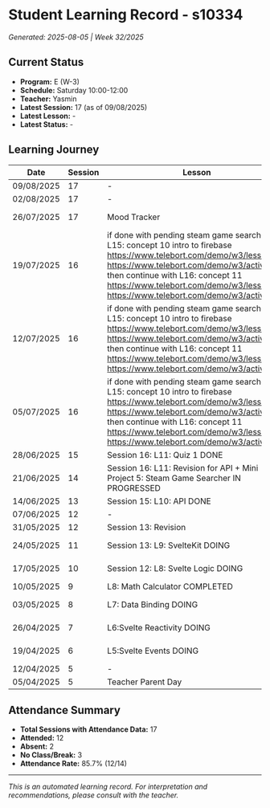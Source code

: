 # Student Learning Record - s10334
*Generated: 2025-08-05 | Week 32/2025*

## Current Status
- **Program:** E (W-3)
- **Schedule:** Saturday 10:00-12:00
- **Teacher:** Yasmin
- **Latest Session:** 17 (as of 09/08/2025)
- **Latest Lesson:** -
- **Latest Status:** -

## Learning Journey
| Date | Session | Lesson | Attendance | Progress |
|------|---------|--------|------------|----------|
| 09/08/2025 | 17 | - | - | - |
| 02/08/2025 | 17 | - | - | - |
| 26/07/2025 | 17 | Mood Tracker | Yasmin | In Progress |
| 19/07/2025 | 16 | if done with pending steam game searcher & L15: concept 10 intro to firebase https://www.telebort.com/demo/w3/lesson/10  https://www.telebort.com/demo/w3/activity/10  then continue with L16: concept 11 https://www.telebort.com/demo/w3/lesson/11  https://www.telebort.com/demo/w3/activity/11 | Absent | - |
| 12/07/2025 | 16 | if done with pending steam game searcher & L15: concept 10 intro to firebase https://www.telebort.com/demo/w3/lesson/10  https://www.telebort.com/demo/w3/activity/10  then continue with L16: concept 11 https://www.telebort.com/demo/w3/lesson/11  https://www.telebort.com/demo/w3/activity/11 | No Class | In Progress |
| 05/07/2025 | 16 | if done with pending steam game searcher & L15: concept 10 intro to firebase https://www.telebort.com/demo/w3/lesson/10  https://www.telebort.com/demo/w3/activity/10  then continue with L16: concept 11 https://www.telebort.com/demo/w3/lesson/11  https://www.telebort.com/demo/w3/activity/11 | Yasmin | In Progress |
| 28/06/2025 | 15 | Session 16: L11: Quiz 1 DONE | Yasmin | Completed |
| 21/06/2025 | 14 | Session 16: L11: Revision for API + Mini Project 5: Steam Game Searcher IN PROGRESSED | Aisyah | In Progress |
| 14/06/2025 | 13 | Session 15: L10: API DONE | Yasmin | Completed |
| 07/06/2025 | 12 | - | No Class | - |
| 31/05/2025 | 12 | Session 13: Revision | Yasmin | Completed |
| 24/05/2025 | 11 | Session 13: L9: SvelteKit DOING | Yasmin | In Progress |
| 17/05/2025 | 10 | Session 12: L8: Svelte Logic DOING | Yasmin | In Progress |
| 10/05/2025 | 9 | L8: Math Calculator COMPLETED | Yasmin | Completed |
| 03/05/2025 | 8 | L7: Data Binding DOING | Yasmin | In Progress |
| 26/04/2025 | 7 | L6:Svelte Reactivity DOING | Yasmin | In Progress |
| 19/04/2025 | 6 | L5:Svelte Events DOING | Aisyah | In Progress |
| 12/04/2025 | 5 | - | Absent | - |
| 05/04/2025 | 5 | Teacher Parent Day | No Class | - |

## Attendance Summary
- **Total Sessions with Attendance Data:** 17
- **Attended:** 12
- **Absent:** 2
- **No Class/Break:** 3
- **Attendance Rate:** 85.7% (12/14)

---
*This is an automated learning record. For interpretation and recommendations, please consult with the teacher.*
